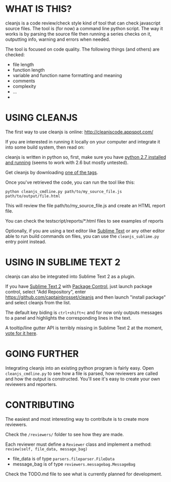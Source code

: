 WHAT IS THIS?
============

cleanjs is a code review/check style kind of tool that can check javascript source files.
The tool is (for now) a command line python script.
The way it works is by parsing the source file then running a series checks on it, outputting info, warning and errors when needed.

The tool is focused on code quality. The following things (and others) are checked:

- file length
- function length
- variable and function name formatting and meaning
- comments
- complexity
- ...
- 

USING CLEANJS
=============

The first way to use cleanjs is online: http://cleanjscode.appspot.com/

If you are interested in running it locally on your computer and integrate it into some build system, then read on:

cleanjs is written in python so, first, make sure you have [python 2.7 installed and running](http://python.org/getit/) (seems to work with 2.6 but mostly untested).

Get cleanjs by downloading [one of the tags](https://github.com/captainbrosset/cleanjs/tags).

Once you've retrieved the code, you can run the tool like this:

    python cleanjs_cmdline.py path/to/my_source_file.js path/to/output/file.html

This will review the file path/to/my_source_file.js and create an HTML report file.

You can check the testscript/reports/*.html files to see examples of reports

Optionally, if you are using a text editor like [Sublime Text](http://sublimetext.com) or any other editor able to run build commands on files, you can use the `cleanjs_sublime.py` entry point instead.

USING IN SUBLIME TEXT 2
=======================

cleanjs can also be integrated into Sublime Text 2 as a plugin.

If you have [Sublime Text 2](http://www.sublimetext.com/2) with [Package Control](http://wbond.net/sublime_packages/package_control), just launch package control, select "Add Repository", enter https://github.com/captainbrosset/cleanjs and then launch "install package" and select cleanjs from the list.

The default key biding is `ctrl+shift+c` and for now only outputs messages to a panel and highlights the corresponding lines in the text.

A tooltip/line gutter API is terribly missing in Sublime Text 2 at the moment, [vote for it here](http://sublimetext.userecho.com/topic/54838-/).

GOING FURTHER
=============

Integrating cleanjs into an existing python program is fairly easy. Open `cleanjs_cmdline.py` to see how a file is parsed, how reviewers are called and how the output is constructed. You'll see it's easy to create your own reviewers and reporters.

CONTRIBUTING
============

The easiest and most interesting way to contribute is to create more reviewers.

Check the `/reviewers/` folder to see how they are made.

Each reviewer must define a `Reviewer` class and implement a method: `review(self, file_data, message_bag)`

- file_data is of type `parsers.fileparser.FileData`
- message_bag is of type `reviewers.messagebag.MessageBag`

Check the TODO.md file to see what is currently planned for development.